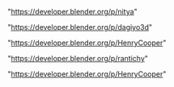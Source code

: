 "https://developer.blender.org/p/nitya"

"https://developer.blender.org/p/dagiyo3d"

"https://developer.blender.org/p/HenryCooper"

"https://developer.blender.org/p/rantichy"

 
"https://developer.blender.org/p/HenryCooper"


 
